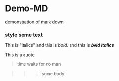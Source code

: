 # Demo-MD
demonstration of mark down
### style some text
This is "italics" and this is _bold_.
and this is ***bold italics***

This is a quote
> time waits for no man

>>> some body
